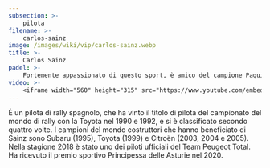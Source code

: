 ```yaml
---
subsection: >-
    pilota
filename: >-
    carlos-sainz
image: /images/wiki/vip/carlos-sainz.webp
title: >-
    Carlos Sainz
padel: >-
    Fortemente appassionato di questo sport, è amico del campione Paquito Navarro, con il quale si sfidano spesso.
video: >-
    <iframe width="560" height="315" src="https://www.youtube.com/embed/kLaPK2DkVC4" title="YouTube video player" frameborder="0" allow="accelerometer; autoplay; clipboard-write; encrypted-media; gyroscope; picture-in-picture" allowfullscreen></iframe>
---
```

È un pilota di rally spagnolo, che ha vinto il titolo di pilota del campionato del mondo di rally con la Toyota nel 1990 e 1992, e si è classificato secondo quattro volte. I campioni del mondo costruttori che hanno beneficiato di Sainz sono Subaru (1995), Toyota (1999) e Citroën (2003, 2004 e 2005). Nella stagione 2018 è stato uno dei piloti ufficiali del Team Peugeot Total. Ha ricevuto il premio sportivo Principessa delle Asturie nel 2020.